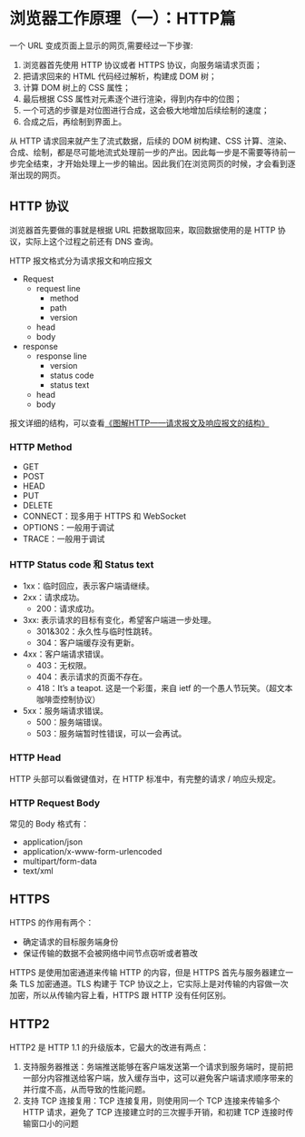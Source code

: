 # 浏览器工作原理（一）：HTTP篇

一个 URL 变成页面上显示的网页,需要经过一下步骤:

1. 浏览器首先使用 HTTP 协议或者 HTTPS 协议，向服务端请求页面；
2. 把请求回来的 HTML 代码经过解析，构建成 DOM 树；
3. 计算 DOM 树上的 CSS 属性；
4. 最后根据 CSS 属性对元素逐个进行渲染，得到内存中的位图；
5. 一个可选的步骤是对位图进行合成，这会极大地增加后续绘制的速度；
6. 合成之后，再绘制到界面上。

从 HTTP 请求回来就产生了流式数据，后续的 DOM 树构建、CSS 计算、渲染、合成、绘制，都是尽可能地流式处理前一步的产出。因此每一步是不需要等待前一步完全结束，才开始处理上一步的输出。因此我们在浏览网页的时候，才会看到逐渐出现的网页。

## HTTP 协议

浏览器首先要做的事就是根据 URL 把数据取回来，取回数据使用的是 HTTP 协议，实际上这个过程之前还有 DNS 查询。

HTTP 报文格式分为请求报文和响应报文

- Request
  - request line
    - method
    - path
    - version
  - head
  - body
- response
  - response line
    - version
    - status code
    - status text
  - head
  - body

报文详细的结构，可以查看[《图解HTTP——请求报文及响应报文的结构》](https://www.ituring.com.cn/book/miniarticle/74637)

### HTTP Method

- GET
- POST
- HEAD
- PUT
- DELETE
- CONNECT：现多用于 HTTPS 和 WebSocket
- OPTIONS：一般用于调试
- TRACE：一般用于调试

### HTTP Status code 和 Status text

- 1xx：临时回应，表示客户端请继续。
- 2xx：请求成功。
  - 200：请求成功。
- 3xx: 表示请求的目标有变化，希望客户端进一步处理。
  - 301&302：永久性与临时性跳转。
  - 304：客户端缓存没有更新。
- 4xx：客户端请求错误。
  - 403：无权限。
  - 404：表示请求的页面不存在。
  - 418：It’s a teapot. 这是一个彩蛋，来自 ietf 的一个愚人节玩笑。（超文本咖啡壶控制协议）
- 5xx：服务端请求错误。
  - 500：服务端错误。
  - 503：服务端暂时性错误，可以一会再试。

### HTTP Head

HTTP 头部可以看做键值对，在 HTTP 标准中，有完整的请求 / 响应头规定。

### HTTP Request Body

常见的 Body 格式有：

- application/json
- application/x-www-form-urlencoded
- multipart/form-data
- text/xml

## HTTPS

HTTPS 的作用有两个：

- 确定请求的目标服务端身份
- 保证传输的数据不会被网络中间节点窃听或者篡改

HTTPS 是使用加密通道来传输 HTTP 的内容，但是 HTTPS 首先与服务器建立一条 TLS 加密通道。TLS 构建于 TCP 协议之上，它实际上是对传输的内容做一次加密，所以从传输内容上看，HTTPS 跟 HTTP 没有任何区别。

## HTTP2

HTTP2 是 HTTP 1.1 的升级版本，它最大的改进有两点：

1. 支持服务器推送：务端推送能够在客户端发送第一个请求到服务端时，提前把一部分内容推送给客户端，放入缓存当中，这可以避免客户端请求顺序带来的并行度不高，从而导致的性能问题。
2. 支持 TCP 连接复用：TCP 连接复用，则使用同一个 TCP 连接来传输多个 HTTP 请求，避免了 TCP 连接建立时的三次握手开销，和初建 TCP 连接时传输窗口小的问题
